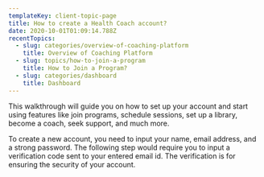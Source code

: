 ```yaml
---
templateKey: client-topic-page
title: How to create a Health Coach account?
date: 2020-10-01T01:09:14.788Z
recentTopics:
  - slug: categories/overview-of-coaching-platform
    title: Overview of Coaching Platform
  - slug: topics/how-to-join-a-program
    title: How to Join a Program?
  - slug: categories/dashboard
    title: Dashboard
---
```

This walkthrough will guide you on how to set up your account and start using features like join programs, schedule sessions, set up a library, become a coach, seek support, and much more. 

To create a new account, you need to input your name, email address, and a strong password. The following step would require you to input a verification code sent to your entered email id. The verification is for ensuring the security of your account.
